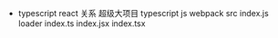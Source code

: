 - typescript react 关系
  超级大项目
  typescript js 
  webpack src
  index.js loader index.ts
  index.jsx   index.tsx
  
